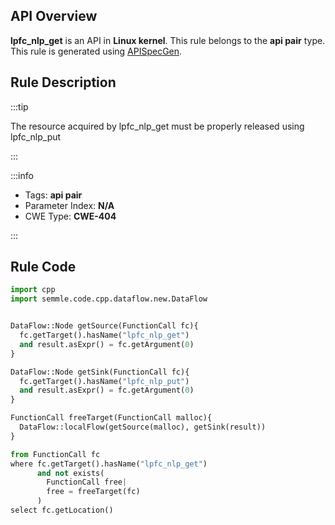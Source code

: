 ---
---


## API Overview
**lpfc_nlp_get** is an API in **Linux kernel**. This rule belongs to the **api pair** type. This rule is generated using [APISpecGen](../../tools/APISpecGen).
## Rule Description

:::tip

The resource acquired by lpfc_nlp_get must be properly released using lpfc_nlp_put

:::

:::info

- Tags: **api pair**
- Parameter Index: **N/A**
- CWE Type: **CWE-404**

:::

## Rule Code
```python
import cpp
import semmle.code.cpp.dataflow.new.DataFlow


DataFlow::Node getSource(FunctionCall fc){
  fc.getTarget().hasName("lpfc_nlp_get")
  and result.asExpr() = fc.getArgument(0)
}

DataFlow::Node getSink(FunctionCall fc){
  fc.getTarget().hasName("lpfc_nlp_put")
  and result.asExpr() = fc.getArgument(0)
}

FunctionCall freeTarget(FunctionCall malloc){
  DataFlow::localFlow(getSource(malloc), getSink(result))
}

from FunctionCall fc
where fc.getTarget().hasName("lpfc_nlp_get")
      and not exists(
        FunctionCall free| 
        free = freeTarget(fc)
      )
select fc.getLocation()

    
```